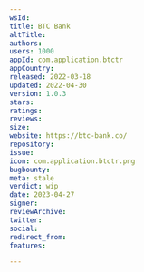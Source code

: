 ```yaml
---
wsId: 
title: BTC Bank
altTitle: 
authors: 
users: 1000
appId: com.application.btctr
appCountry: 
released: 2022-03-18
updated: 2022-04-30
version: 1.0.3
stars: 
ratings: 
reviews: 
size: 
website: https://btc-bank.co/
repository: 
issue: 
icon: com.application.btctr.png
bugbounty: 
meta: stale
verdict: wip
date: 2023-04-27
signer: 
reviewArchive: 
twitter: 
social: 
redirect_from: 
features: 

---
```


